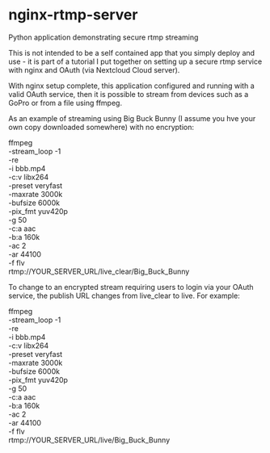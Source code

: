# nginx-rtmp-server
Python application demonstrating secure rtmp streaming

This is not intended to be a self contained app that you simply deploy and use - it is part of a tutorial I put together on setting up a secure rtmp service with nginx and OAuth (via Nextcloud Cloud server).

With nginx setup complete, this application configured and running with a valid OAuth service, then it is possible to stream from devices such as a GoPro or from a file using ffmpeg.  

As an example of streaming using Big Buck Bunny (I assume you hve your own copy downloaded somewhere) with no encryption:

ffmpeg \
 -stream_loop -1 \
 -re \
 -i bbb.mp4 \
 -c:v libx264 \
 -preset veryfast \
 -maxrate 3000k \
 -bufsize 6000k \
 -pix_fmt yuv420p \
 -g 50 \
 -c:a aac \
 -b:a 160k \
 -ac 2 \
 -ar 44100 \
 -f flv \
 rtmp://YOUR_SERVER_URL/live_clear/Big_Buck_Bunny

To change to an encrypted stream requiring users to login via your OAuth service, the publish URL changes from live_clear to live.  For example:

ffmpeg \
 -stream_loop -1 \
 -re \
 -i bbb.mp4 \
 -c:v libx264 \
 -preset veryfast \
 -maxrate 3000k \
 -bufsize 6000k \
 -pix_fmt yuv420p \
 -g 50 \
 -c:a aac \
 -b:a 160k \
 -ac 2 \
 -ar 44100 \
 -f flv \
 rtmp://YOUR_SERVER_URL/live/Big_Buck_Bunny
 
 
